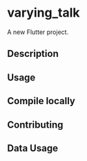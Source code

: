 # varying_talk

A new Flutter project.


## Description



## Usage


## Compile locally


## Contributing


## Data Usage
